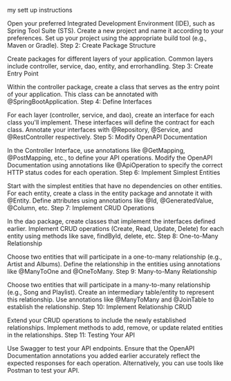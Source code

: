 my sett up instructions 

Open your preferred Integrated Development Environment (IDE), such as Spring Tool Suite (STS).
Create a new project and name it according to your preferences.
Set up your project using the appropriate build tool (e.g., Maven or Gradle).
Step 2: Create Package Structure

Create packages for different layers of your application. Common layers include controller, service, dao, entity, and errorhandling.
Step 3: Create Entry Point

Within the controller package, create a class that serves as the entry point of your application. This class can be annotated with @SpringBootApplication.
Step 4: Define Interfaces

For each layer (controller, service, and dao), create an interface for each class you'll implement. These interfaces will define the contract for each class.
Annotate your interfaces with @Repository, @Service, and @RestController respectively.
Step 5: Modify OpenAPI Documentation

In the Controller Interface, use annotations like @GetMapping, @PostMapping, etc., to define your API operations.
Modify the OpenAPI Documentation using annotations like @ApiOperation to specify the correct HTTP status codes for each operation.
Step 6: Implement Simplest Entities

Start with the simplest entities that have no dependencies on other entities.
For each entity, create a class in the entity package and annotate it with @Entity.
Define attributes using annotations like @Id, @GeneratedValue, @Column, etc.
Step 7: Implement CRUD Operations

In the dao package, create classes that implement the interfaces defined earlier.
Implement CRUD operations (Create, Read, Update, Delete) for each entity using methods like save, findById, delete, etc.
Step 8: One-to-Many Relationship

Choose two entities that will participate in a one-to-many relationship (e.g., Artist and Albums).
Define the relationship in the entities using annotations like @ManyToOne and @OneToMany.
Step 9: Many-to-Many Relationship

Choose two entities that will participate in a many-to-many relationship (e.g., Song and Playlist).
Create an intermediary table/entity to represent this relationship.
Use annotations like @ManyToMany and @JoinTable to establish the relationship.
Step 10: Implement Relationship CRUD

Extend your CRUD operations to include the newly established relationships.
Implement methods to add, remove, or update related entities in the relationships.
Step 11: Testing Your API

Use Swagger to test your API endpoints. Ensure that the OpenAPI Documentation annotations you added earlier accurately reflect the expected responses for each operation.
Alternatively, you can use tools like Postman to test your API.
